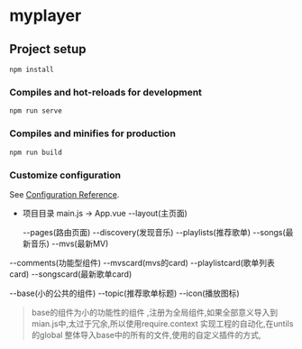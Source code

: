 # myplayer

## Project setup
```
npm install
```

### Compiles and hot-reloads for development
```
npm run serve
```

### Compiles and minifies for production
```
npm run build
```

### Customize configuration
See [Configuration Reference](https://cli.vuejs.org/config/).


+ 项目目录
main.js -> App.vue
 --layout(主页面)

  --pages(路由页面) 
   --discovery(发现音乐)
   --playlists(推荐歌单)
   --songs(最新音乐)
   --mvs(最新MV)

 --comments(功能型组件)
   --mvscard(mvs的card)
   --playlistcard(歌单列表card)
   --songscard(最新歌单card)

 --base(小的公共的组件)
   --topic(推荐歌单标题)
   --icon(播放图标)

>base的组件为小的功能性的组件 ,注册为全局组件,如果全部意义导入到mian.js中,太过于冗余,所以使用require.context 实现工程的自动化,在untils的global 整体导入base中的所有的文件,使用的自定义插件的方式,